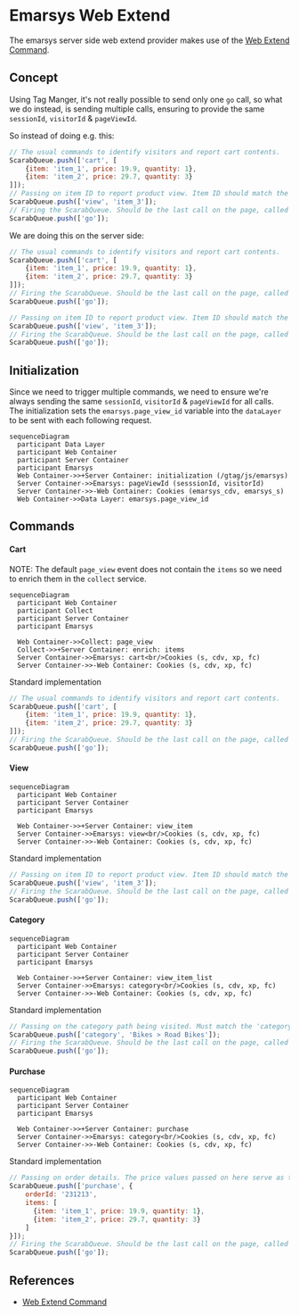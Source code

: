 # Emarsys Web Extend

The emarsys server side web extend provider makes use of the [Web Extend Command](https://dev.emarsys.com/docs/web-extend-reference/a1a185e5fbb6b-web-extend-command-implementation).

## Concept

Using Tag Manger, it's not really possible to send only one `go` call, so what we do instead,
is sending multiple calls, ensuring to provide the same `sessionId`, `visitorId` & `pageViewId`.

So instead of doing e.g. this:

```javascript
// The usual commands to identify visitors and report cart contents.
ScarabQueue.push(['cart', [
    {item: 'item_1', price: 19.9, quantity: 1},
    {item: 'item_2', price: 29.7, quantity: 3}
]]);
// Passing on item ID to report product view. Item ID should match the value listed in the Product Catalog
ScarabQueue.push(['view', 'item_3']);
// Firing the ScarabQueue. Should be the last call on the page, called only once.
ScarabQueue.push(['go']);
```

We are doing this on the server side:

```javascript
// The usual commands to identify visitors and report cart contents.
ScarabQueue.push(['cart', [
    {item: 'item_1', price: 19.9, quantity: 1},
    {item: 'item_2', price: 29.7, quantity: 3}
]]);
// Firing the ScarabQueue. Should be the last call on the page, called only once.
ScarabQueue.push(['go']);

// Passing on item ID to report product view. Item ID should match the value listed in the Product Catalog
ScarabQueue.push(['view', 'item_3']);
// Firing the ScarabQueue. Should be the last call on the page, called only once.
ScarabQueue.push(['go']);
```

## Initialization

Since we need to trigger multiple commands, we need to ensure we're always sending the same `sessionId`, `visitorId` & `pageViewId` for all calls.
The initialization sets the `emarsys.page_view_id` variable into the `dataLayer` to be sent with each following request.

```mermaid
sequenceDiagram
  participant Data Layer
  participant Web Container
  participant Server Container
  participant Emarsys
  Web Container->>+Server Container: initialization (/gtag/js/emarsys)
  Server Container->>Emarsys: pageViewId (sesssionId, visitorId)
  Server Container->>-Web Container: Cookies (emarsys_cdv, emarsys_s)
  Web Container->>Data Layer: emarsys.page_view_id
```

## Commands

#### Cart

NOTE: The default `page_view` event does not contain the `items` so we need to enrich them in the `collect` service.

```mermaid
sequenceDiagram
  participant Web Container
  participant Collect
  participant Server Container
  participant Emarsys

  Web Container->>Collect: page_view
  Collect->>+Server Container: enrich: items
  Server Container->>Emarsys: cart<br/>Cookies (s, cdv, xp, fc)
  Server Container->>-Web Container: Cookies (s, cdv, xp, fc)
```

Standard implementation

```javascript
// The usual commands to identify visitors and report cart contents.
ScarabQueue.push(['cart', [
    {item: 'item_1', price: 19.9, quantity: 1},
    {item: 'item_2', price: 29.7, quantity: 3}
]]);
// Firing the ScarabQueue. Should be the last call on the page, called only once.
ScarabQueue.push(['go']);
```

#### View

```mermaid
sequenceDiagram
  participant Web Container
  participant Server Container
  participant Emarsys

  Web Container->>+Server Container: view_item
  Server Container->>Emarsys: view<br/>Cookies (s, cdv, xp, fc)
  Server Container->>-Web Container: Cookies (s, cdv, xp, fc)
```

Standard implementation

```javascript
// Passing on item ID to report product view. Item ID should match the value listed in the Product Catalog
ScarabQueue.push(['view', 'item_3']);
// Firing the ScarabQueue. Should be the last call on the page, called only once.
ScarabQueue.push(['go']);
```

#### Category

```mermaid
sequenceDiagram
  participant Web Container
  participant Server Container
  participant Emarsys

  Web Container->>+Server Container: view_item_list
  Server Container->>Emarsys: category<br/>Cookies (s, cdv, xp, fc)
  Server Container->>-Web Container: Cookies (s, cdv, xp, fc)
```

Standard implementation

```javascript
// Passing on the category path being visited. Must match the 'category' values listed in the Product Catalog
ScarabQueue.push(['category', 'Bikes > Road Bikes']);
// Firing the ScarabQueue. Should be the last call on the page, called only once.
ScarabQueue.push(['go']);
```

#### Purchase

```mermaid
sequenceDiagram
  participant Web Container
  participant Server Container
  participant Emarsys

  Web Container->>+Server Container: purchase
  Server Container->>Emarsys: category<br/>Cookies (s, cdv, xp, fc)
  Server Container->>-Web Container: Cookies (s, cdv, xp, fc)
```

Standard implementation

```javascript
// Passing on order details. The price values passed on here serve as the basis of our revenue and revenue contribution reports.
ScarabQueue.push(['purchase', {
    orderId: '231213',
    items: [
      {item: 'item_1', price: 19.9, quantity: 1},
      {item: 'item_2', price: 29.7, quantity: 3}
    ]
}]);
// Firing the ScarabQueue. Should be the last call on the page, called only once.
ScarabQueue.push(['go']);
```

## References

- [Web Extend Command](https://dev.emarsys.com/docs/web-extend-reference/a1a185e5fbb6b-web-extend-command-implementationhttps://dev.emarsys.com/docs/web-extend-reference/a1a185e5fbb6b-web-extend-command-implementation)
